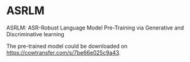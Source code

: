 # ASRLM

ASRLM: ASR-Robust Language Model Pre-Training via Generative and
Discriminative learning

The pre-trained model could be downloaded on https://cowtransfer.com/s/7be66e025c9a43.
